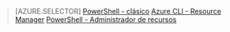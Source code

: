 > [AZURE.SELECTOR] 
[PowerShell - clásico](dns-reverse-dns-record-operations-classic-ps.md)
[Azure CLI - Resource Manager](dns-reverse-dns-record-operations-cli.md)
[PowerShell - Administrador de recursos](dns-reverse-dns-record-operations-ps.md)
